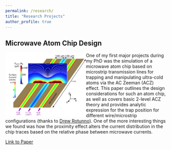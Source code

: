 ```yaml
---
permalink: /research/
title: "Research Projects"
author_profile: true
---
```


## Microwave Atom Chip Design

<img src="/images/microwaveAtomChipDesignPaper.png" align="left" width="50%"/>

One of my first major projects during my PhD was the simulation of a microwave atom chip based on microstrip transmission lines for trapping and manipulating ultra-cold atoms via the AC Zeeman (ACZ) effect. This paper outlines the design considerations for such an atom chip, as well as covers basic 2-level ACZ theory and provides analytic expression for the trap position for different wire/microstrip configurations (thanks to [Drew Rotunno](https://rotunno.party/projects)). One of the more interesting things we found was how the proximity effect alters the current distribution in the chip traces based on the relative phase between microwave currents.

[Link to Paper](https://www.mdpi.com/2218-2004/9/3/54)
